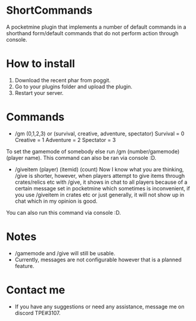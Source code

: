 # ShortCommands

A pocketmine plugin that implements a number of default commands in a shorthand form/default commands that do not perform action through console.

# How to install
1. Download the recent phar from poggit.
2. Go to your plugins folder and upload the plugin.
3. Restart your server.

# Commands
- /gm (0,1,2,3) or (survival, creative, adventure, spectator)
Survival = 0 
Creative = 1
Adventure = 2
Spectator = 3

To set the gamemode of somebody else run /gm (number/gamemode) (player name).
This command can also be ran via console :D.

- /giveitem (player) (itemid) (count)
Now I know what you are thinking, /give is shorter, however, when players attempt to give items through crates/relics etc with /give, it shows in chat to all players because of a certain message set in pocketmine which sometimes is inconvenient, if you use /giveitem in crates etc or just generally, it will not show up in chat which in my opinion is good.

You can also run this command via console :D.

# Notes
- /gamemode and /give will still be usable.
- Currently, messages are not configurable however that is a planned feature.

# Contact me 
- If you have any suggestions or need any assistance, message me on discord TPE#3107.

